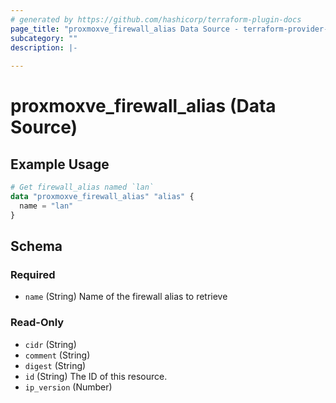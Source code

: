 ```yaml
---
# generated by https://github.com/hashicorp/terraform-plugin-docs
page_title: "proxmoxve_firewall_alias Data Source - terraform-provider-proxmoxve"
subcategory: ""
description: |-
  
---
```


# proxmoxve_firewall_alias (Data Source)



## Example Usage

```terraform
# Get firewall_alias named `lan`
data "proxmoxve_firewall_alias" "alias" {
  name = "lan"
}
```

<!-- schema generated by tfplugindocs -->
## Schema

### Required

- `name` (String) Name of the firewall alias to retrieve

### Read-Only

- `cidr` (String)
- `comment` (String)
- `digest` (String)
- `id` (String) The ID of this resource.
- `ip_version` (Number)


